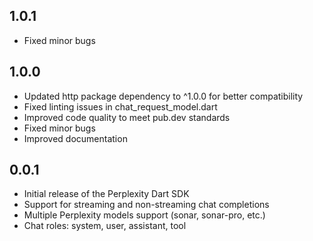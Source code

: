 ## 1.0.1

* Fixed minor bugs

## 1.0.0

* Updated http package dependency to ^1.0.0 for better compatibility
* Fixed linting issues in chat_request_model.dart
* Improved code quality to meet pub.dev standards
* Fixed minor bugs
* Improved documentation

## 0.0.1

* Initial release of the Perplexity Dart SDK
* Support for streaming and non-streaming chat completions
* Multiple Perplexity models support (sonar, sonar-pro, etc.)
* Chat roles: system, user, assistant, tool
